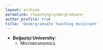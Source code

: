 ```yaml
---
layout: archive
permalink: /teaching/undergraduate
author_profile: true
title: 'Undergraduate Teaching Assistant'
---
```


* **Boğaziçi University**:
    * Microeconomics
   